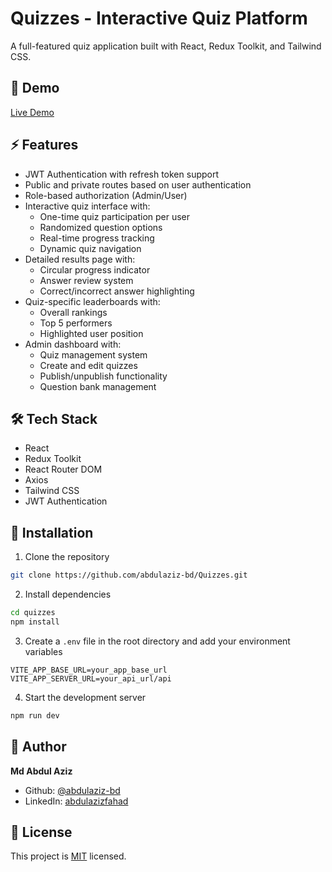 # Quizzes - Interactive Quiz Platform

A full-featured quiz application built with React, Redux Toolkit, and Tailwind CSS.

## 🚀 Demo

[Live Demo](https://quizzes-smoky.vercel.app/)

## ⚡ Features

- JWT Authentication with refresh token support
- Public and private routes based on user authentication
- Role-based authorization (Admin/User)
- Interactive quiz interface with:
  - One-time quiz participation per user
  - Randomized question options
  - Real-time progress tracking
  - Dynamic quiz navigation
- Detailed results page with:
  - Circular progress indicator
  - Answer review system
  - Correct/incorrect answer highlighting
- Quiz-specific leaderboards with:
  - Overall rankings
  - Top 5 performers
  - Highlighted user position
- Admin dashboard with:
  - Quiz management system
  - Create and edit quizzes
  - Publish/unpublish functionality
  - Question bank management

## 🛠️ Tech Stack

- React
- Redux Toolkit
- React Router DOM
- Axios
- Tailwind CSS
- JWT Authentication

## 🧰 Installation

1. Clone the repository

```bash
git clone https://github.com/abdulaziz-bd/Quizzes.git
```

2. Install dependencies

```bash
cd quizzes
npm install
```

3. Create a `.env` file in the root directory and add your environment variables

```env
VITE_APP_BASE_URL=your_app_base_url
VITE_APP_SERVER_URL=your_api_url/api
```

4. Start the development server

```bash
npm run dev
```

## 👤 Author

**Md Abdul Aziz**

- Github: [@abdulaziz-bd](https://github.com/abdulaziz-bd)
- LinkedIn: [abdulazizfahad](https://linkedin.com/in/abdulazizfahad)

## 📝 License

This project is [MIT](./LICENSE) licensed.
